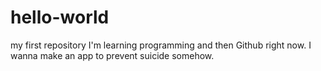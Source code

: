 # hello-world
my first repository
I'm learning programming and then Github right now. I wanna make an app to prevent suicide somehow.
